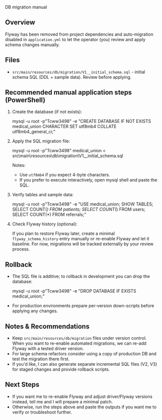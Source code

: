 DB migration manual

Overview
--------
Flyway has been removed from project dependencies and auto-migration disabled in `application.yml` to let the operator (you) review and apply schema changes manually.

Files
-----
- `src/main/resources/db/migration/V1__initial_schema.sql` - initial schema SQL (DDL + sample data). Review before applying.

Recommended manual application steps (PowerShell)
-----------------------------------------------
1) Create the database (if not exists):

   mysql -u root -p"Tcww3498" -e "CREATE DATABASE IF NOT EXISTS medical_union CHARACTER SET utf8mb4 COLLATE utf8mb4_general_ci;"

2) Apply the SQL migration file:

   mysql -u root -p"Tcww3498" medical_union < src\main\resources\db\migration\V1__initial_schema.sql

   Notes:
   - Use `utf8mb4` if you expect 4-byte characters.
   - If you prefer to execute interactively, open mysql shell and paste the SQL.

3) Verify tables and sample data:

   mysql -u root -p"Tcww3498" -e "USE medical_union; SHOW TABLES; SELECT COUNT(*) FROM patients; SELECT COUNT(*) FROM users; SELECT COUNT(*) FROM referrals;"

4) Check Flyway history (optional):

   If you plan to restore Flyway later, create a minimal `flyway_schema_history` entry manually or re-enable Flyway and let it baseline. For now, migrations will be tracked externally by your review process.

Rollback
--------
- The SQL file is additive; to rollback in development you can drop the database:

   mysql -u root -p"Tcww3498" -e "DROP DATABASE IF EXISTS medical_union;"

- For production environments prepare per-version down-scripts before applying any changes.

Notes & Recommendations
-----------------------
- Keep `src/main/resources/db/migration` files under version control. When you want to re-enable automated migrations, we can re-add Flyway with a tested driver version.
- For large schema refactors consider using a copy of production DB and test the migration there first.
- If you'd like, I can also generate separate incremental SQL files (V2, V3) for staged changes and provide rollback scripts.

Next Steps
----------
- If you want me to re-enable Flyway and adjust driver/Flyway versions instead, tell me and I will prepare a minimal patch.
- Otherwise, run the steps above and paste the outputs if you want me to verify or troubleshoot further.
